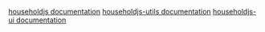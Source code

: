 [householdjs documentation](http://htmlpreview.github.io/?https://github.com/LeDanielH/HouseholdJS/blob/master/packages/householdjs/docs/index.html)
[householdjs-utils documentation](http://htmlpreview.github.io/?https://github.com/LeDanielH/HouseholdJS/blob/master/packages/householdjs-utils/docs/index.html)
[householdjs-ui documentation](http://htmlpreview.github.io/?https://github.com/LeDanielH/HouseholdJS/blob/master/packages/householdjs-ui/docs/index.html)
